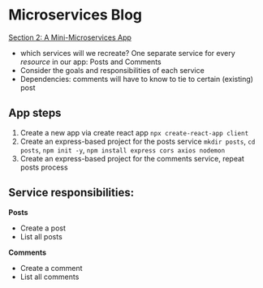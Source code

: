 # Microservices Blog

[Section 2: A Mini-Microservices App](https://www.udemy.com/course/microservices-with-node-js-and-react/)


- which services will we recreate? One separate service for every _resource_ in our app: Posts and Comments
- Consider the goals and responsibilities of each service
- Dependencies: comments will have to know to tie to certain (existing) post

## App steps
1. Create a new app via create react app `npx create-react-app client`
1. Create an express-based project for the posts service 
`mkdir posts`, `cd posts`, `npm init -y`,
`npm install express cors axios nodemon`
1. Create an express-based project for the comments service, repeat posts process

## Service responsibilities:

__Posts__
- Create a post
- List all posts

__Comments__
- Create a comment
- List all comments